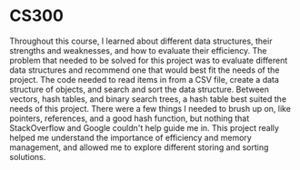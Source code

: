 # CS300

Throughout this course, I learned about different data structures, their strengths and weaknesses,
and how to evaluate their efficiency. The problem that needed to be solved for this project was to evaluate
different data structures and recommend one that would best fit the needs of the project. The code needed to
read items in from a CSV file, create a data structure of objects, and search and sort the data structure.
Between vectors, hash tables, and binary search trees, a hash table best suited the needs of this project.
There were a few things I needed to brush up on, like pointers, references, and a good hash function, but
nothing that StackOverflow and Google couldn't help guide me in. This project really helped me understand the
importance of efficiency and memory management, and allowed me to explore different storing and sorting solutions.
